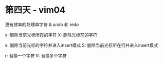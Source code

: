 # 第四天 - vim04

更有效率的处理单字符 & undo 和 redo

x: 删除当前光标所在的字符
X: 删除光标前的字符

s: 删除当前光标的字符并进入insert模式
S: 删除当前光标所在行并进入insert模式

r: 替换一个字符
R: 替换多个字符